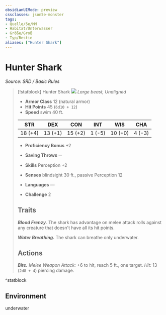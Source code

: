 ```yaml
---
obsidianUIMode: preview
cssclasses: json5e-monster
tags:
- Quelle/5e/MM
- Habitat/Unterwasser
- Größe/Groß
- Typ/Bestie
aliases: ["Hunter Shark"]
---
```

# Hunter Shark
*Source: SRD / Basic Rules*  

> [!statblock] Hunter Shark
> ![](compendium/bestiary/beast/token/hunter-shark.png#token)
> *Large beast, Unaligned*
> 
> - **Armor Class** 12  (natural armor)
> - **Hit Points** 45 (`6d10 + 12`)
> - **Speed** swim 40 ft.
> 
> |STR|DEX|CON|INT|WIS|CHA|
> |:---:|:---:|:---:|:---:|:---:|:---:|
> |18 (+4)|13 (+1)|15 (+2)| 1 (-5)|10 (+0)| 4 (-3)|
> 
> - **Proficiency Bonus** +2
> - **Saving Throws** ⏤
> - **Skills** Perception +2
> - **Senses** blindsight 30 ft., passive Perception 12
> 
> - **Languages** —
> - **Challenge** 2
> 
> ## Traits
> 
> ***Blood Frenzy.*** The shark has advantage on melee attack rolls against any creature that doesn't have all its hit points.
> 
> ***Water Breathing.*** The shark can breathe only underwater.
> 
> ## Actions
> 
> ***Bite.*** *Melee Weapon Attack:* +6 to hit, reach 5 ft., one target. *Hit:* 13 (`2d8 + 4`) piercing damage.
^statblock

## Environment

underwater